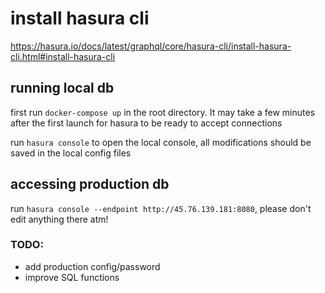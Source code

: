 # install hasura cli

https://hasura.io/docs/latest/graphql/core/hasura-cli/install-hasura-cli.html#install-hasura-cli

## running local db

first run `docker-compose up` in the root directory. It may take a few minutes after the first launch for hasura to be ready to accept connections

run `hasura console` to open the local console, all modifications should be saved in the local config files

## accessing production db

run `hasura console --endpoint http://45.76.139.181:8080`, please don't edit anything there atm!

### TODO:

- add production config/password
- improve SQL functions
